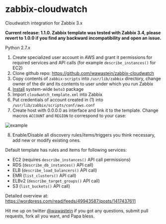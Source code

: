 # zabbix-cloudwatch
Cloudwatch integration for Zabbix 3.x

**Current release: 1.1.0. Zabbix template was tested with Zabbix 3.4, please revert to 1.0.0 if you find any backward incompatibility and open an issue.**

Python 2.7.x

1. Create specialized user account in AWS and grant it permissions for required services and API calls (for example `describe_instances()` for EC2)
2. Clone github repo: https://github.com/wawastein/zabbix-cloudwatch
3. Copy contents of `zabbix-scripts` into `/usr/lib/zabbix` directory, change owner of  the dir and its contents to user under which you run Zabbix
4. [Install](http://boto3.readthedocs.io/en/latest/guide/quickstart.html) system-wide `boto3` package
5. Import `cloudwatch_template.xml` into Zabbix
6. Put credentials of account created in (1) into `/usr/lib/zabbix/scripts/conf/aws.conf`
7. Create host with 0.0.0.0 as interface and link it to the template. Change macros `ACCOUNT` and `REGION` to correspond to your case: 

![example](https://awawastuff.files.wordpress.com/2017/04/vi-sky-mon1-configuration-of-hosts.png)

8. Enable/Disable all discovery rules/items/triggers you think necessary, add new or modify existing ones.

Default template has rules and items for following services:
* EC2 (requires `describe_instances()` API call permissions)
* RDS (`describe_db_instances()` API call)
* ELB (`describe_load_balancers()` API call)
* EMR (`list_clusters()` API call)
* ELBv2 (`describe_target_groups()` API call)
* S3 (`list_buckets()` API call)

Detailed overview at: https://wordpress.com/read/feeds/49943587/posts/1417437611

Hit me up on twitter [@wawastein](https://twitter.com/wawastein) if you got any questions, submit pull requests, fork all you want, and Papa bless.

